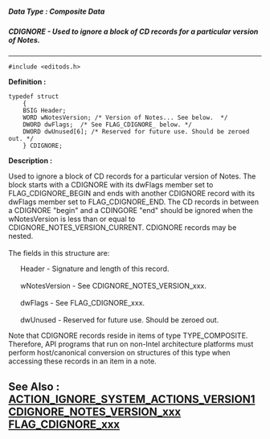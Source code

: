##### Data Type : Composite Data
##### CDIGNORE - Used to ignore a block of CD records for a particular version of Notes.
---
```
#include <editods.h>
```

**Definition :**
```
typedef struct
	{
	BSIG Header;
	WORD wNotesVersion; /* Version of Notes... See below.  */
	DWORD dwFlags;  /* See FLAG_CDIGNORE_ below. */
	DWORD dwUnused[6]; /* Reserved for future use. Should be zeroed out. */
	} CDIGNORE;
```

**Description :**

Used to ignore a block of CD records for a particular version of Notes.  The block starts with a CDIGNORE with its dwFlags member set to FLAG_CDIGNORE_BEGIN and ends with another CDIGNORE record with its dwFlags member set to FLAG_CDIGNORE_END.  The CD records in between a CDIGNORE &quot;begin&quot; and a CDINGORE &quot;end&quot; should be ignored when the wNotesVersion is less than or equal to CDIGNORE_NOTES_VERSION_CURRENT. CDIGNORE records may be nested. <br>
<br>
The fields in this structure are:<br>

<ul>Header - Signature and length of this record.<br>
    <br>
wNotesVersion - See CDIGNORE_NOTES_VERSION_xxx.<br>
<br>
dwFlags -   See FLAG_CDIGNORE_xxx.<br>
<br>
dwUnused - Reserved for future use. Should be zeroed out.<br>
</ul>
Note that CDIGNORE records reside in items of type TYPE_COMPOSITE. Therefore, API programs that run on non-Intel architecture platforms must perform host/canonical conversion on structures of this type when accessing these records in an item in a note.


**See Also :**
[ACTION_IGNORE_SYSTEM_ACTIONS_VERSION1](/domino-c-api-docs/reference/Symb/ACTION_IGNORE_SYSTEM_ACTIONS_VERSION1)
[CDIGNORE_NOTES_VERSION_xxx](/domino-c-api-docs/reference/Symb/CDIGNORE_NOTES_VERSION_xxx)
[FLAG_CDIGNORE_xxx](/domino-c-api-docs/reference/Symb/FLAG_CDIGNORE_xxx)
---
